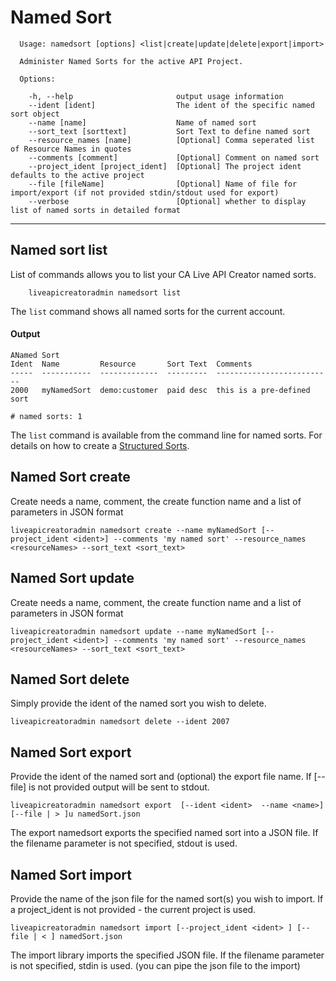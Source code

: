 # Named Sort

```
  Usage: namedsort [options] <list|create|update|delete|export|import>

  Administer Named Sorts for the active API Project.

  Options:

    -h, --help                       output usage information
    --ident [ident]                  The ident of the specific named sort object
    --name [name]                    Name of named sort
    --sort_text [sorttext]           Sort Text to define named sort
    --resource_names [name]          [Optional] Comma seperated list of Resource Names in quotes
    --comments [comment]             [Optional] Comment on named sort
    --project_ident [project_ident]  [Optional] The project ident defaults to the active project
    --file [fileName]                [Optional] Name of file for import/export (if not provided stdin/stdout used for export)
    --verbose                        [Optional] whether to display list of named sorts in detailed format
```


***
## Named sort list
List of commands allows you to list your CA Live API Creator named sorts. 

```
    liveapicreatoradmin namedsort list
```

The `list` command shows all named sorts for the current account.

#### Output
```
ANamed Sort                                                                                                                                     
Ident  Name         Resource       Sort Text  Comments                  
-----  -----------  -------------  ---------  --------------------------
2000   myNamedSort  demo:customer  paid desc  this is a pre-defined sort

# named sorts: 1                                                                                                                                                
```

The `list` command is available from the command line for named sorts. For details on how to create a [Structured Sorts](http://ca-doc.espressologic.com/docs/logic-designer/create/structured-sorts).

## Named Sort create
Create needs a name, comment, the create function name and a list of parameters in JSON format 
```
liveapicreatoradmin namedsort create --name myNamedSort [--project_ident <ident>] --comments 'my named sort' --resource_names <resourceNames> --sort_text <sort_text>
```
## Named Sort update
Create needs a name, comment, the create function name and a list of parameters in JSON format 
```
liveapicreatoradmin namedsort update --name myNamedSort [--project_ident <ident>] --comments 'my named sort' --resource_names <resourceNames> --sort_text <sort_text>
```
## Named Sort delete
Simply provide the ident of the named sort you wish to delete.
```
liveapicreatoradmin namedsort delete --ident 2007
```

## Named Sort export
Provide the ident of the named sort and (optional) the export file name. If [--file] is not provided output will be sent to stdout.
```
liveapicreatoradmin namedsort export  [--ident <ident>  --name <name>] [--file | > ]u namedSort.json
```
The export namedsort exports the specified named sort into a JSON file. If the filename parameter is not specified, stdout is used.

## Named Sort import
Provide the name of the json file for the named sort(s) you wish to import. If a project_ident is not provided - the current project is used.
```
liveapicreatoradmin namedsort import [--project_ident <ident> ] [--file | < ] namedSort.json
```
The import library imports the specified JSON file. If the filename parameter is not specified, stdin is used. (you can pipe the json file to the import)



